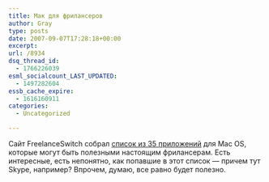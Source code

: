 ```yaml
---
title: Мак для фрилансеров
author: Gray
type: posts
date: 2007-09-07T17:28:18+00:00
excerpt:
url: /8934
dsq_thread_id:
  - 1766226039
esml_socialcount_LAST_UPDATED:
  - 1497282604
essb_cache_expire:
  - 1616160911
categories:
  - Uncategorized

---
```








Сайт FreelanceSwitch собрал <a href="http://freelanceswitch.com/working/35-absolutely-essential-mac-apps/" target="_blank">список из 35 приложений</a> для Mac OS, которые могут быть полезными настоящим фрилансерам. Есть интересные, есть непонятно, как попавшие в этот список &#8212; причем тут Skype, например? Впрочем, думаю, все равно будет полезно.